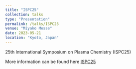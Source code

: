 ```yaml
---
title: "ISPC25"
collection: talks
type: "Presentation"
permalink: /talks/ISPC25
venue: "Miyako Messe"
date: 2023-05-21
location: "Kyoto, Japan"
---
```


25th International Symposium on Plasma Chemistry (ISPC25)

More information can be found here <a href="https://www.ispc25.com/" target="_blank" >ISPC25</a>